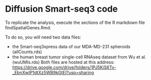 # Diffusion Smart-seq3 code

To replicate the analysis, execute the sections of the R markdown file findSpatialGenes.Rmd.

To do so, you will need two data files:
- the Smart-seq3xpress data of our MDA-MD-231 spheroids (allCounts.rds)
- the human breast tumor single-cell RNAseq dataset from Wu et al. (wuUMIs.rds)
Both files are hosted at this address:
https://drive.google.com/drive/folders/1PJ5KiS6Tv-_EbnXwIP1dtXz5WB9kGtEI?usp=sharing
